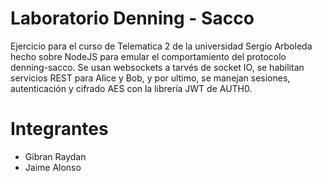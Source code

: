 # Laboratorio Denning - Sacco
Ejercicio para el curso de Telematica 2 de la universidad Sergio Arboleda hecho sobre NodeJS para emular el comportamiento del protocolo denning-sacco. Se usan websockets a tarvés de socket IO, se habilitan servicios REST para Alice y Bob, y por ultimo, se manejan sesiones, autenticación y cifrado AES con la librería JWT de AUTH0. 
# Integrantes
* Gibran Raydan
* Jaime Alonso
